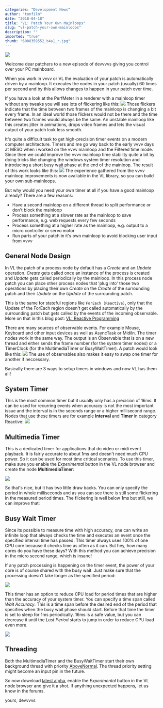 ```yaml
---
categories: "Development News"
author: "tonfilm"
date: "2018-04-18"
title: "VL: Patch Your Own Mainloops"
slug: "vl-patch-your-own-mainloops"
description: ""
imported: "true"
thumb: "6008359552_b4a1_r.jpg"
---
```



![](6008359552_b4a1_r.jpg)

Welcome dear patchers to a new episode of devvvvs giving you control over your PC mainboard.

When you work in vvvv or VL the evaluation of your patch is automatically driven by a mainloop. It executes the nodes in your patch (usually) 60 times per second and by this allows changes to happen in your patch over time.

If you have a look at the PerfMeter in a renderer with a mainloop timer without any tweaks you will see lots of flickering like this:
![](ezgif-4-ab24972_r.gif)
Those flickers indicate that the time between two frames of the mainloop is changing a bit every frame. In an ideal world those flickers would not be there and the time between two frames would always be the same. An unstable mainloop like this creates jitter in animations, drops video frames and lets the visual output of your patch look less smooth.

It's quite a difficult task to get high-precision timer events on a modern computer architecture. Timers and me go way back to the early vvvv days at MESO when i worked on the vvvv mainloop and the Filtered time mode. Since then we could improve the vvvv mainloop time stability quite a bit by doing tricks like changing the windows system timer resolution and introducing a short busy wait phase at the end of the mainloop. The result of this work looks like this:
![](ezgif-4-9a43913_r.gif) 
The experience gathered from the vvvv mainloop improvements is now available in the VL library, so you can build your own sub-mainloops.

But why would you need your own timer at all if you have a good mainloop already? There are a few reasons:
* Have a second mainloop on a different thread to split performance or don't block the mainloop
* Process something at a slower rate as the mainloop to save performance, e.g. web requests every few seconds
* Process something at a higher rate as the mainloop, e.g. output to a micro controller or servo motor
* Run parts of your patch in it's own mainloop to avoid blocking user input from vvvv
## General Node Design

In VL the patch of a process node by default has a *Create* and an *Update* operation. *Create* gets called once an instance of the process is created and *Update* gets called periodically by the mainloop. In this process node patch you can place other process nodes that 'plug into' those two operations by placing their own *Create* on the *Create* of the surrounding patch and their *Update* on the *Update* of the surrounding patch.

This is the same for stateful regions like `ForEach (Reactive)`, only that the Update of the ForEach region doesn't get called automatically by the surrounding patch but gets called by the events of the incoming observable. More on that in this blog post: [VL: Reactive Programming](/blog/2017/vl-reactive-programming) 

There are many sources of observable events. For example Mouse, Keyboard and other input devices as well as AsyncTask or MidiIn. The timer nodes work in the same way. The output is an Observable that is on a new thread and either sends the frame number (for the system timer nodes) or a TimerClock (for the MultimediaTimer or BusyWaitTimer). A patch would look like this:
![](Timers00.PNG)
The use of observables also makes it easy to swap one timer for another if neccessary.

Basically there are 3 ways to setup timers in windows and now VL has them all!
## System Timer

This is the most common timer but it usually only has a precision of 16ms. It can be used for recurring events when accuracy is not the most important issue and the interval is in the seconds range or a higher millisecond range. Nodes that use these timers are for example **Interval** and **Timer** in category Reactive:
![](Timers01.PNG)
## Multimedia Timer

This is a dedicated timer for applications that do video or midi event playback. It is fairly accurate to about 1ms and doesn't need much CPU power. So it can be used for most time critical scenarios. To use this timer, make sure you enable the *Experimental* button in the VL node browser and create the node **MultimediaTimer**:

![](QcKd787Xto.gif)

So that's nice, but it has two little draw backs. You can only specify the period in whole milliseconds and as you can see there is still some flickering in the measured period times. The flickering is well below 1ms but still, we can improve that:
## Busy Wait Timer

Since its possible to measure time with high accuracy, one can write an infinite loop that always checks the time and executes an event once the specified interval time has passed. This timer always uses 100% of one CPU core because it checks time as often as it can. But hey, how many cores do you have these days? With this method you can achieve precision in the micro second range, which is insane!

If any patch processing is happening on the timer event, the power of your core is of course shared with the busy wait. Just make sure that the processing doesn't take longer as the specified period:

![](NbVtlpXEWA.gif)

This timer has an option to reduce CPU load for period times that are higher than the accuracy of your system timer. You can specify a time span called *Wait Accuracy*. This is a time span before the desired end of the period that specifies when the busy wait phase should start. Before that time the timer is set to sleep for 1ms periodically. 16ms is a safe value, but you can decrease it until the *Last Period* starts to jump in order to reduce CPU load even more.

![](WaitAccuracy.png) 
## Threading

Both the MultimediaTimer and the BusyWaitTimer start their own background thread with priority [AboveNormal](https://msdn.microsoft.com/en-us/library/system.threading.threadpriority(v=vs.110).aspx). The thread priority setting might become an input pin in the future.

So now download [latest alpha](https://legacy.vvvv.org/downloads/previews), enable the *Experimental* button in the VL node browser and give it a shot. If anything unexpected happens, let us know in the forums.

yours,
devvvvs